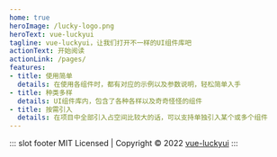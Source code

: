 ```yaml
---
home: true
heroImage: /lucky-logo.png
heroText: vue-luckyui
tagline: vue-luckyui，让我们打开不一样的UI组件库吧
actionText: 开始阅读
actionLink: /pages/
features:
- title: 使用简单
  details: 在使用各组件时，都有对应的示例以及参数说明，轻松简单入手
- title: 种类多样
  details: UI组件库内，包含了各种各样以及奇奇怪怪的组件
- title: 按需引入
  details: 在项目中全部引入占空间比较大的话，可以支持单独引入某个或多个组件
---
```

::: slot footer
MIT Licensed | Copyright © 2022 [vue-luckyui](https://github.com/lakei-edward/vue-luckyui)
:::